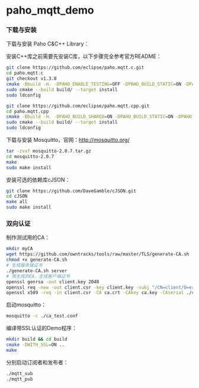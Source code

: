 # paho_mqtt_demo

### 下载与安装

下载与安装 Paho C&C++ Library：

安装C++库之前需要先安装C库，以下步骤完全参考官方README：

```bash
git clone https://github.com/eclipse/paho.mqtt.c.git
cd paho.mqtt.c
git checkout v1.3.8
cmake -Bbuild -H. -DPAHO_ENABLE_TESTING=OFF -DPAHO_BUILD_STATIC=ON -DPAHO_WITH_SSL=ON -DPAHO_HIGH_PERFORMANCE=ON
sudo cmake --build build/ --target install
sudo ldconfig
```

```bash
git clone https://github.com/eclipse/paho.mqtt.cpp.git
cd paho.mqtt.cpp
cmake -Bbuild -H. -DPAHO_BUILD_SHARED=ON -DPAHO_BUILD_STATIC=ON -DPAHO_BUILD_DOCUMENTATION=TRUE -DPAHO_BUILD_SAMPLES=TRUE -DPAHO_WITH_SSL=ON
sudo cmake --build build/ --target install
sudo ldconfig
```

下载与安装 Mosquitto，官网：http://mosquitto.org/

```bash
tar -zvxf mosquitto-2.0.7.tar.gz
cd mosquitto-2.0.7
make
sudo make install
```

安装可选的依赖库cJSON：

```bash
git clone https://github.com/DaveGamble/cJSON.git
cd cJSON
make all
sudo make install
```

### 双向认证

制作测试用的CA：

```bash
mkdir myCA
wget https://github.com/owntracks/tools/raw/master/TLS/generate-CA.sh
chmod +x generate-CA.sh
# 生成服务端证书
./generate-CA.sh server
# 用生成的CA，生成客户端证书
openssl genrsa -out client.key 2048
openssl req -new -out client.csr -key client.key -subj "/CN=client/O=example.com"
openssl x509 -req -in client.csr -CA ca.crt -CAkey ca.key -CAserial ./ca.srl -out client.crt -days 3650 -addtrust clientAuth
```

启动mosquitto：

```bash
mosquitto -c ./ca_test.conf
```

编译带SSL认证的Demo程序：

```bash
mkdir build && cd build
cmake -DWITH_SSL=ON ..
make
```

分别启动订阅者和发布者：

```bash
./mqtt_sub
./mqtt_pub
```

